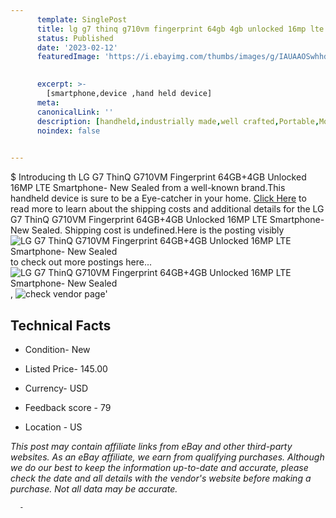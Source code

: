 ```yaml
---
      template: SinglePost
      title: lg g7 thinq g710vm fingerprint 64gb 4gb unlocked 16mp lte smartphone new sealed
      status: Published
      date: '2023-02-12'
      featuredImage: 'https://i.ebayimg.com/thumbs/images/g/IAUAAOSwhhdj26Es/s-l225.jpg'
       

      excerpt: >-
        [smartphone,device ,hand held device]
      meta:
      canonicalLink: ''
      description: [handheld,industrially made,well crafted,Portable,Mobile,Compact,Convenient,Lightweight,Maneuverable,Man-portable,Miniature,Carriable,Hand-held,Light,Holdable,Transportable,Mobile device,Pocket-sized,On-the-go,Wireless,Cordless,Compact size,Convenient size, smartphone,device ,hand held device]
      noindex: false
      

---
```

$
      Introducing th LG G7 ThinQ G710VM Fingerprint 64GB+4GB Unlocked 16MP LTE Smartphone- New Sealed from a well-known brand.This handheld device  is sure to be a Eye-catcher in your home. [Click Here](https://www.ebay.com/itm/334728558856?hash=item4def607908%3Ag%3AIAUAAOSwhhdj26Es&mkevt=1&mkcid=1&mkrid=711-53200-19255-0&campid=%253CePNCampaignId%253E&customid=%253CreferenceId%253E&toolid=10049) to read more to learn about the shipping costs and additional details for the LG G7 ThinQ G710VM Fingerprint 64GB+4GB Unlocked 16MP LTE Smartphone- New Sealed. Shipping cost is undefined.Here is the posting visibly ![LG G7 ThinQ G710VM Fingerprint 64GB+4GB Unlocked 16MP LTE Smartphone- New Sealed](https://i.ebayimg.com/thumbs/images/g/IAUAAOSwhhdj26Es/s-l225.jpg) to check out more postings here... ![LG G7 ThinQ G710VM Fingerprint 64GB+4GB Unlocked 16MP LTE Smartphone- New Sealed](https://i.ebayimg.com/images/g/IAUAAOSwhhdj26Es/s-l1200.jpg), ![check vendor page](https://origin-galleryplus.ebayimg.com/ws/web/334728558856_2_0_1/225x225.jpg,https://origin-galleryplus.ebayimg.com/ws/web/334728558856_3_0_1/225x225.jpg,https://origin-galleryplus.ebayimg.com/ws/web/334728558856_4_0_1/225x225.jpg,https://origin-galleryplus.ebayimg.com/ws/web/334728558856_5_0_1/225x225.jpg,https://origin-galleryplus.ebayimg.com/ws/web/334728558856_6_0_1/225x225.jpg,https://origin-galleryplus.ebayimg.com/ws/web/334728558856_7_0_1/225x225.jpg,https://origin-galleryplus.ebayimg.com/ws/web/334728558856_8_0_1/225x225.jpg,https://origin-galleryplus.ebayimg.com/ws/web/334728558856_9_0_1/225x225.jpg,https://origin-galleryplus.ebayimg.com/ws/web/334728558856_10_0_1/225x225.jpg,https://origin-galleryplus.ebayimg.com/ws/web/334728558856_11_0_1/225x225.jpg,https://origin-galleryplus.ebayimg.com/ws/web/334728558856_12_0_1/225x225.jpg,https://origin-galleryplus.ebayimg.com/ws/web/334728558856_13_0_1/225x225.jpg,https://origin-galleryplus.ebayimg.com/ws/web/334728558856_14_0_1/225x225.jpg,https://origin-galleryplus.ebayimg.com/ws/web/334728558856_15_0_1/225x225.jpg)'

      

 ## Technical Facts 



     
      

 - Condition- New 


      

 - Listed Price- 145.00 


      

 - Currency- USD 


      

 - Feedback score - 79 


      

 - Location - US 


      
      

 *_This post may contain affiliate links from eBay and other third-party websites. As an eBay affiliate, we earn from qualifying purchases. Although we do our best to keep the information up-to-date and accurate, please check the date and all details with the vendor's website before making a purchase. Not all data may be accurate._*




      -
